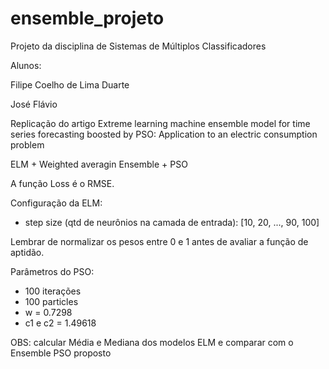 # ensemble_projeto

Projeto da disciplina de Sistemas de Múltiplos Classificadores

Alunos: 

Filipe Coelho de Lima Duarte

José Flávio

Replicação do artigo Extreme learning machine ensemble model for time series forecasting boosted by PSO: Application to an electric consumption problem

ELM + Weighted averagin Ensemble + PSO

A função Loss é o RMSE.

Configuração da ELM:

* step size (qtd de neurônios na camada de entrada): [10, 20, ..., 90, 100] 


Lembrar de normalizar os pesos entre 0 e 1 antes de avaliar a função de aptidão.

Parâmetros do PSO:

* 100 iterações
* 100 particles
* w = 0.7298
* c1 e c2 = 1.49618

OBS: calcular Média e Mediana dos modelos ELM e comparar com o Ensemble PSO proposto 